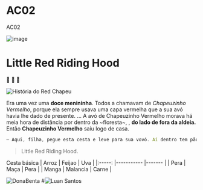 # AC02
AC02

![image](https://i.ebayimg.com/images/g/M~QAAOSwrxxfCWOv/s-l300.jpg)



# Little Red Riding Hood

:vomiting_face:
:nauseated_face:
:cold_face:

![História do Red Chapeu](https://www.historiaparadormir.com.br/chapeuzinho-vermelho/)

Era uma vez uma **doce menininha**. Todos a chamavam de _Chapeuzinho Vermelho_, porque ela sempre usava uma capa vermelha que a sua avó havia lhe dado de presente. ... A avó de Chapeuzinho Vermelho morava há meia hora de distância por dentro da ~floresta~, , <strong>do lado de fora da aldeia.</strong> Então <b>Chapeuzinho Vermelho</b>  saiu logo de casa.

~~~javascript
– Aqui, filha, pegue esta cesta e leve para sua vovó. Aí dentro tem pão, manteiga, bolo e frutas. Ela está se sentindo doente e espero que isso faça com que ela fique melhor. Não converse com estranhos, ~não saia do caminho e vá direto para a casa de sua avó~.
~~~


>Little Red Riding Hood. 

Cesta básica 
| Arroz 	| Feijao    	| Uva   	|
|:-----:	|-----------	|-------	|
| Pera  	| Maça      	| Pera  	|
| Manga 	| Malancia  	| Carne 	|


![DonaBenta](http://www.donabenta.com.br/produtos/dona-benta/farinha-de-trigo-dona-benta-tipo-1-1kg-saco/)
#![Luan Santos](https://github.com/luansavila)
